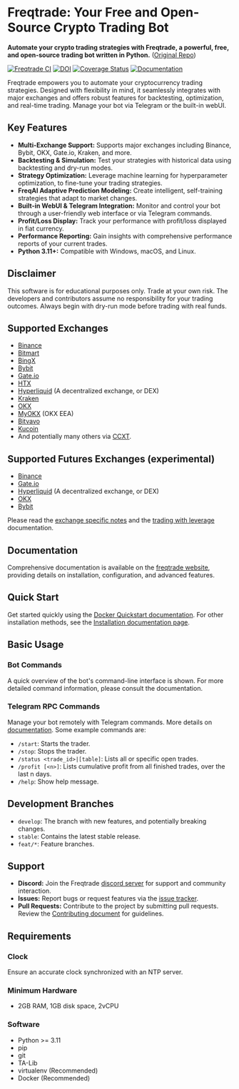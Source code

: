 # Freqtrade: Your Free and Open-Source Crypto Trading Bot

**Automate your crypto trading strategies with Freqtrade, a powerful, free, and open-source trading bot written in Python.** ([Original Repo](https://github.com/freqtrade/freqtrade))

[![Freqtrade CI](https://github.com/freqtrade/freqtrade/actions/workflows/ci.yml/badge.svg?branch=develop)](https://github.com/freqtrade/freqtrade/actions/)
[![DOI](https://joss.theoj.org/papers/10.21105/joss.04864/status.svg)](https://doi.org/10.21105/joss.04864)
[![Coverage Status](https://coveralls.io/repos/github/freqtrade/freqtrade/badge.svg?branch=develop&service=github)](https://coveralls.io/github/freqtrade/freqtrade?branch=develop)
[![Documentation](https://readthedocs.org/projects/freqtrade/badge/)](https://www.freqtrade.io)

Freqtrade empowers you to automate your cryptocurrency trading strategies. Designed with flexibility in mind, it seamlessly integrates with major exchanges and offers robust features for backtesting, optimization, and real-time trading.  Manage your bot via Telegram or the built-in webUI.

## Key Features

*   **Multi-Exchange Support:**  Supports major exchanges including Binance, Bybit, OKX, Gate.io, Kraken, and more.
*   **Backtesting & Simulation:** Test your strategies with historical data using backtesting and dry-run modes.
*   **Strategy Optimization:** Leverage machine learning for hyperparameter optimization, to fine-tune your trading strategies.
*   **FreqAI Adaptive Prediction Modeling:** Create intelligent, self-training strategies that adapt to market changes.
*   **Built-in WebUI & Telegram Integration:** Monitor and control your bot through a user-friendly web interface or via Telegram commands.
*   **Profit/Loss Display:** Track your performance with profit/loss displayed in fiat currency.
*   **Performance Reporting:**  Gain insights with comprehensive performance reports of your current trades.
*   **Python 3.11+:**  Compatible with Windows, macOS, and Linux.

## Disclaimer

This software is for educational purposes only. Trade at your own risk. The developers and contributors assume no responsibility for your trading outcomes. Always begin with dry-run mode before trading with real funds.

## Supported Exchanges

*   [Binance](https://www.binance.com/)
*   [Bitmart](https://bitmart.com/)
*   [BingX](https://bingx.com/invite/0EM9RX)
*   [Bybit](https://bybit.com/)
*   [Gate.io](https://www.gate.io/ref/6266643)
*   [HTX](https://www.htx.com/)
*   [Hyperliquid](https://hyperliquid.xyz/) (A decentralized exchange, or DEX)
*   [Kraken](https://kraken.com/)
*   [OKX](https://okx.com/)
*   [MyOKX](https://okx.com/) (OKX EEA)
*   [Bitvavo](https://bitvavo.com/)
*   [Kucoin](https://www.kucoin.com/)
*   And potentially many others via [CCXT](https://github.com/ccxt/ccxt/).

## Supported Futures Exchanges (experimental)

*   [Binance](https://www.binance.com/)
*   [Gate.io](https://www.gate.io/ref/6266643)
*   [Hyperliquid](https://hyperliquid.xyz/) (A decentralized exchange, or DEX)
*   [OKX](https://okx.com/)
*   [Bybit](https://bybit.com/)

Please read the [exchange specific notes](docs/exchanges.md) and the [trading with leverage](docs/leverage.md) documentation.

## Documentation

Comprehensive documentation is available on the [freqtrade website](https://www.freqtrade.io), providing details on installation, configuration, and advanced features.

## Quick Start

Get started quickly using the [Docker Quickstart documentation](https://www.freqtrade.io/en/stable/docker_quickstart/). For other installation methods, see the [Installation documentation page](https://www.freqtrade.io/en/stable/installation/).

## Basic Usage

### Bot Commands

A quick overview of the bot's command-line interface is shown. For more detailed command information, please consult the documentation.

### Telegram RPC Commands

Manage your bot remotely with Telegram commands.  More details on [documentation](https://www.freqtrade.io/en/latest/telegram-usage/). Some example commands are:

*   `/start`: Starts the trader.
*   `/stop`: Stops the trader.
*   `/status <trade_id>|[table]`: Lists all or specific open trades.
*   `/profit [<n>]`: Lists cumulative profit from all finished trades, over the last n days.
*   `/help`: Show help message.

## Development Branches

*   `develop`: The branch with new features, and potentially breaking changes.
*   `stable`: Contains the latest stable release.
*   `feat/*`: Feature branches.

## Support

*   **Discord:** Join the Freqtrade [discord server](https://discord.gg/p7nuUNVfP7) for support and community interaction.
*   **Issues:**  Report bugs or request features via the [issue tracker](https://github.com/freqtrade/freqtrade/issues?q=is%3Aissue).
*   **Pull Requests:** Contribute to the project by submitting pull requests. Review the [Contributing document](https://github.com/freqtrade/freqtrade/blob/develop/CONTRIBUTING.md) for guidelines.

## Requirements

### Clock

Ensure an accurate clock synchronized with an NTP server.

### Minimum Hardware

*   2GB RAM, 1GB disk space, 2vCPU

### Software

*   Python >= 3.11
*   pip
*   git
*   TA-Lib
*   virtualenv (Recommended)
*   Docker (Recommended)